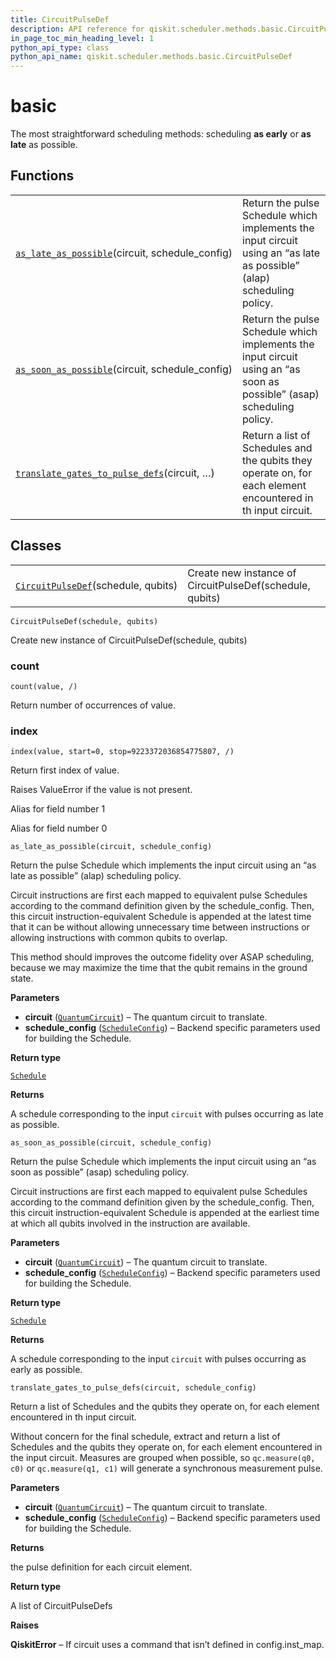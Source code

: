 ```yaml
---
title: CircuitPulseDef
description: API reference for qiskit.scheduler.methods.basic.CircuitPulseDef
in_page_toc_min_heading_level: 1
python_api_type: class
python_api_name: qiskit.scheduler.methods.basic.CircuitPulseDef
---
```


# basic

The most straightforward scheduling methods: scheduling **as early** or **as late** as possible.

## Functions

|                                                                                                                                                                             |                                                                                                                       |
| --------------------------------------------------------------------------------------------------------------------------------------------------------------------------- | --------------------------------------------------------------------------------------------------------------------- |
| [`as_late_as_possible`](#qiskit.scheduler.methods.basic.as_late_as_possible "qiskit.scheduler.methods.basic.as_late_as_possible")(circuit, schedule\_config)                | Return the pulse Schedule which implements the input circuit using an “as late as possible” (alap) scheduling policy. |
| [`as_soon_as_possible`](#qiskit.scheduler.methods.basic.as_soon_as_possible "qiskit.scheduler.methods.basic.as_soon_as_possible")(circuit, schedule\_config)                | Return the pulse Schedule which implements the input circuit using an “as soon as possible” (asap) scheduling policy. |
| [`translate_gates_to_pulse_defs`](#qiskit.scheduler.methods.basic.translate_gates_to_pulse_defs "qiskit.scheduler.methods.basic.translate_gates_to_pulse_defs")(circuit, …) | Return a list of Schedules and the qubits they operate on, for each element encountered in th input circuit.          |

## Classes

|                                                                                                                                         |                                                          |
| --------------------------------------------------------------------------------------------------------------------------------------- | -------------------------------------------------------- |
| [`CircuitPulseDef`](#qiskit.scheduler.methods.basic.CircuitPulseDef "qiskit.scheduler.methods.basic.CircuitPulseDef")(schedule, qubits) | Create new instance of CircuitPulseDef(schedule, qubits) |

<span id="qiskit.scheduler.methods.basic.CircuitPulseDef" />

`CircuitPulseDef(schedule, qubits)`

Create new instance of CircuitPulseDef(schedule, qubits)

### count

<span id="qiskit.scheduler.methods.basic.CircuitPulseDef.count" />

`count(value, /)`

Return number of occurrences of value.

### index

<span id="qiskit.scheduler.methods.basic.CircuitPulseDef.index" />

`index(value, start=0, stop=9223372036854775807, /)`

Return first index of value.

Raises ValueError if the value is not present.

Alias for field number 1

Alias for field number 0

<span id="qiskit.scheduler.methods.basic.as_late_as_possible" />

`as_late_as_possible(circuit, schedule_config)`

Return the pulse Schedule which implements the input circuit using an “as late as possible” (alap) scheduling policy.

Circuit instructions are first each mapped to equivalent pulse Schedules according to the command definition given by the schedule\_config. Then, this circuit instruction-equivalent Schedule is appended at the latest time that it can be without allowing unnecessary time between instructions or allowing instructions with common qubits to overlap.

This method should improves the outcome fidelity over ASAP scheduling, because we may maximize the time that the qubit remains in the ground state.

**Parameters**

*   **circuit** ([`QuantumCircuit`](qiskit.circuit.QuantumCircuit "qiskit.circuit.quantumcircuit.QuantumCircuit")) – The quantum circuit to translate.
*   **schedule\_config** ([`ScheduleConfig`](qiskit.scheduler.ScheduleConfig "qiskit.scheduler.config.ScheduleConfig")) – Backend specific parameters used for building the Schedule.

**Return type**

[`Schedule`](qiskit.pulse.Schedule "qiskit.pulse.schedule.Schedule")

**Returns**

A schedule corresponding to the input `circuit` with pulses occurring as late as possible.

<span id="qiskit.scheduler.methods.basic.as_soon_as_possible" />

`as_soon_as_possible(circuit, schedule_config)`

Return the pulse Schedule which implements the input circuit using an “as soon as possible” (asap) scheduling policy.

Circuit instructions are first each mapped to equivalent pulse Schedules according to the command definition given by the schedule\_config. Then, this circuit instruction-equivalent Schedule is appended at the earliest time at which all qubits involved in the instruction are available.

**Parameters**

*   **circuit** ([`QuantumCircuit`](qiskit.circuit.QuantumCircuit "qiskit.circuit.quantumcircuit.QuantumCircuit")) – The quantum circuit to translate.
*   **schedule\_config** ([`ScheduleConfig`](qiskit.scheduler.ScheduleConfig "qiskit.scheduler.config.ScheduleConfig")) – Backend specific parameters used for building the Schedule.

**Return type**

[`Schedule`](qiskit.pulse.Schedule "qiskit.pulse.schedule.Schedule")

**Returns**

A schedule corresponding to the input `circuit` with pulses occurring as early as possible.

<span id="qiskit.scheduler.methods.basic.translate_gates_to_pulse_defs" />

`translate_gates_to_pulse_defs(circuit, schedule_config)`

Return a list of Schedules and the qubits they operate on, for each element encountered in th input circuit.

Without concern for the final schedule, extract and return a list of Schedules and the qubits they operate on, for each element encountered in the input circuit. Measures are grouped when possible, so `qc.measure(q0, c0)` or `qc.measure(q1, c1)` will generate a synchronous measurement pulse.

**Parameters**

*   **circuit** ([`QuantumCircuit`](qiskit.circuit.QuantumCircuit "qiskit.circuit.quantumcircuit.QuantumCircuit")) – The quantum circuit to translate.
*   **schedule\_config** ([`ScheduleConfig`](qiskit.scheduler.ScheduleConfig "qiskit.scheduler.config.ScheduleConfig")) – Backend specific parameters used for building the Schedule.

**Returns**

the pulse definition for each circuit element.

**Return type**

A list of CircuitPulseDefs

**Raises**

**QiskitError** – If circuit uses a command that isn’t defined in config.inst\_map.

